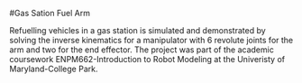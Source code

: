#Gas Sation Fuel Arm

Refuelling vehicles in a gas station is simulated and demonstrated by solving the inverse kinematics for a manipulator with 6 revolute joints for the arm and two for the end effector. The project was part of the academic coursework ENPM662-Introduction to Robot Modeling at the Univeristy of Maryland-College Park.



